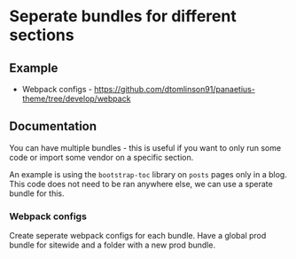 # Seperate bundles for different sections

## Example

- Webpack configs - <https://github.com/dtomlinson91/panaetius-theme/tree/develop/webpack>

## Documentation

You can have multiple bundles - this is useful if you want to only run some code or import some vendor on a specific section.

An example is using the `bootstrap-toc` library on `posts` pages only in a blog. This code does not need to be ran anywhere else, we can use a sperate bundle for this.

### Webpack configs

Create seperate webpack configs for each bundle. Have a global prod bundle for sitewide and a folder with a new prod bundle.
